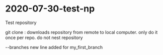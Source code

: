 # 2020-07-30-test-np
Test repository

git clone <url> : downloads repository from remote to local computer. only do it once per repo. do not nest repository 

--branches 
new line added for my_first_branch